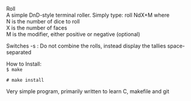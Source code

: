 Roll  
A simple DnD-style terminal roller. Simply type: roll NdX+M where  
	N is the number of dice to roll  
	X is the number of faces  
	M is the modifier, either positive or negative (optional) 

Switches
  -s : Do not combine the rolls, instead display the tallies space-separated

How to Install:  
`$ make`

`# make install`
  
Very simple program, primarily written to learn C, makefile and git  
